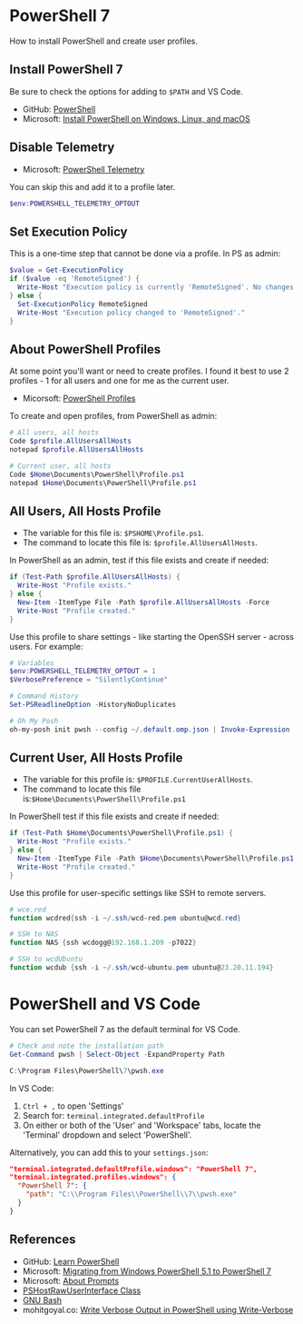# PowerShell 7

How to install PowerShell and create user profiles. 

## Install PowerShell 7

Be sure to check the options for adding to `$PATH` and VS Code.

* GitHub: [PowerShell](https://github.com/PowerShell/PowerShell)
* Microsoft: [Install PowerShell on Windows, Linux, and macOS](https://docs.microsoft.com/en-us/powershell/scripting/install/installing-powershell?view=powershell-7.2)


## Disable Telemetry

* Microsoft: [PowerShell Telemetry](https://docs.microsoft.com/en-us/powershell/module/microsoft.powershell.core/about/about_telemetry?view=powershell-7.2)

You can skip this and add it to a profile later. 

```powershell
$env:POWERSHELL_TELEMETRY_OPTOUT
```
  
## Set Execution Policy

This is a one-time step that cannot be done via a profile. In PS as admin:

```powershell
$value = Get-ExecutionPolicy
if ($value -eq 'RemoteSigned') {
  Write-Host "Execution policy is currently 'RemoteSigned'. No changes made."
} else {
  Set-ExecutionPolicy RemoteSigned
  Write-Host "Execution policy changed to 'RemoteSigned'."
}
```

## About PowerShell Profiles

At some point you'll want or need to create profiles. I found it best to use 2 profiles - 1 for all users and one for me as the current user. 

* Micorsoft: [PowerShell Profiles](https://docs.microsoft.com/en-us/powershell/module/microsoft.powershell.core/about/about_profiles?view=powershell-7.2#the-profile-files)

To create and open profiles, from PowerShell as admin:

```powershell
# All users, all hosts
Code $profile.AllUsersAllHosts
notepad $profile.AllUsersAllHosts

# Current user, all hosts
Code $Home\Documents\PowerShell\Profile.ps1
notepad $Home\Documents\PowerShell\Profile.ps1
```

## All Users, All Hosts Profile

* The variable for this file is: `$PSHOME\Profile.ps1`.
* The command to locate this file is: `$profile.AllUsersAllHosts`.

In PowerShell as an admin, test if this file exists and create if needed:

```powershell
if (Test-Path $profile.AllUsersAllHosts) {
  Write-Host "Profile exists."
} else {
  New-Item -ItemType File -Path $profile.AllUsersAllHosts -Force
  Write-Host "Profile created."  
}
```

Use this profile to share settings - like starting the OpenSSH server - across users. For example:

```ps1
# Variables
$env:POWERSHELL_TELEMETRY_OPTOUT = 1
$VerbosePreference = "SilentlyContinue"

# Command History
Set-PSReadlineOption -HistoryNoDuplicates

# Oh My Posh
oh-my-posh init pwsh --config ~/.default.omp.json | Invoke-Expression
```

## Current User, All Hosts Profile
 
* The variable for this profile is: `$PROFILE.CurrentUserAllHosts`.
* The command to locate this file is:`$Home\Documents\PowerShell\Profile.ps1`

In PowerShell test if this file exists and create if needed:

```powershell
if (Test-Path $Home\Documents\PowerShell\Profile.ps1) {
  Write-Host "Profile exists."
} else {
  New-Item -ItemType File -Path $Home\Documents\PowerShell\Profile.ps1 -Force
  Write-Host "Profile created."  
}
```

Use this profile for user-specific settings like SSH to remote servers.

```ps1
# wce.red
function wcdred{ssh -i ~/.ssh/wcd-red.pem ubuntu@wcd.red}

# SSH to NAS
function NAS {ssh wcdogg@192.168.1.209 -p7022}

# SSH to wcdUbuntu
function wcdub {ssh -i ~/.ssh/wcd-ubuntu.pem ubuntu@23.20.11.194}
```

# PowerShell and VS Code

You can set PowerShell 7 as the default terminal for VS Code.

```powershell
# Check and note the installation path
Get-Command pwsh | Select-Object -ExpandProperty Path

C:\Program Files\PowerShell\7\pwsh.exe
```

In VS Code:

1. `Ctrl + ,` to open 'Settings'
2. Search for: `terminal.integrated.defaultProfile`
3. On either or both of the 'User' and 'Workspace' tabs, locate the 'Terminal' dropdown and select 'PowerShell'.

Alternatively, you can add this to your `settings.json`: 

```json
"terminal.integrated.defaultProfile.windows": "PowerShell 7",
"terminal.integrated.profiles.windows": {
  "PowerShell 7": {
    "path": "C:\\Program Files\\PowerShell\\7\\pwsh.exe"
  }
}

```

## References

* GitHub: [Learn PowerShell](https://github.com/PowerShell/PowerShell/tree/master/docs/learning-powershell)
* Microsoft: [Migrating from Windows PowerShell 5.1 to PowerShell 7](https://docs.microsoft.com/en-us/powershell/scripting/whats-new/migrating-from-windows-powershell-51-to-powershell-7?view=powershell-7.2)
* Microsoft: [About Prompts](https://docs.microsoft.com/en-us/powershell/module/microsoft.powershell.core/about/about_prompts?view=powershell-7.2)
* [PSHostRawUserInterface Class](https://docs.microsoft.com/en-us/dotnet/api/system.management.automation.host.pshostrawuserinterface?view=powershellsdk-7.0.0) 
* [GNU Bash](https://www.gnu.org/software/bash/)
* mohitgoyal.co: [Write Verbose Output in PowerShell using Write-Verbose](https://mohitgoyal.co/2019/07/05/write-verbose-output-in-powershell-using-write-verbose/)


